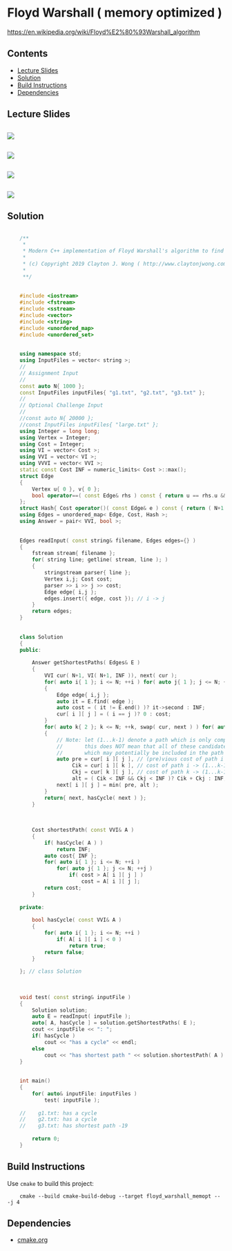 # Floyd Warshall ( memory optimized )
https://en.wikipedia.org/wiki/Floyd%E2%80%93Warshall_algorithm

## Contents
* [Lecture Slides](#lecture-slides)
* [Solution](#solution)
* [Build Instructions](#build-instructions)
* [Dependencies](#dependencies)

## Lecture Slides
![](https://github.com/claytonjwong/Algorithms-Stanford/blob/master/course4/floyd_warshall/documentation/floyd_01.png)
---
![](https://github.com/claytonjwong/Algorithms-Stanford/blob/master/course4/floyd_warshall/documentation/floyd_02.png)
---
![](https://github.com/claytonjwong/Algorithms-Stanford/blob/master/course4/floyd_warshall/documentation/floyd_03.png)
---
![](https://github.com/claytonjwong/Algorithms-Stanford/blob/master/course4/floyd_warshall/documentation/floyd_04.png)
---

## Solution
```cpp

    /**
     *
     * Modern C++ implementation of Floyd Warshall's algorithm to find the all-pairs shortest paths in a graph
     *
     * (c) Copyright 2019 Clayton J. Wong ( http://www.claytonjwong.com )
     *
     **/
    
    
    #include <iostream>
    #include <fstream>
    #include <sstream>
    #include <vector>
    #include <string>
    #include <unordered_map>
    #include <unordered_set>
    
    
    using namespace std;
    using InputFiles = vector< string >;
    //
    // Assignment Input
    //
    const auto N{ 1000 };
    const InputFiles inputFiles{ "g1.txt", "g2.txt", "g3.txt" };
    //
    // Optional Challenge Input
    //
    //const auto N{ 20000 };
    //const InputFiles inputFiles{ "large.txt" };
    using Integer = long long;
    using Vertex = Integer;
    using Cost = Integer;
    using VI = vector< Cost >;
    using VVI = vector< VI >;
    using VVVI = vector< VVI >;
    static const Cost INF = numeric_limits< Cost >::max();
    struct Edge
    {
        Vertex u{ 0 }, v{ 0 };
        bool operator==( const Edge& rhs ) const { return u == rhs.u && v == rhs.v; }
    };
    struct Hash{ Cost operator()( const Edge& e ) const { return ( N+1 ) * e.u + e.v; } };
    using Edges = unordered_map< Edge, Cost, Hash >;
    using Answer = pair< VVI, bool >;
    
    
    Edges readInput( const string& filename, Edges edges={} )
    {
        fstream stream{ filename };
        for( string line; getline( stream, line ); )
        {
            stringstream parser{ line };
            Vertex i,j; Cost cost;
            parser >> i >> j >> cost;
            Edge edge{ i,j };
            edges.insert({ edge, cost }); // i -> j
        }
        return edges;
    }
    
    
    class Solution
    {
    public:
    
        Answer getShortestPaths( Edges& E )
        {
            VVI cur( N+1, VI( N+1, INF )), next( cur );
            for( auto i{ 1 }; i <= N; ++i ) for( auto j{ 1 }; j <= N; ++j ) // for each i,j: base cases for k == 1 ( k is non-inclusive, so Vertex 1 is NOT considered here )
            {
                Edge edge{ i,j };
                auto it = E.find( edge );
                auto cost = ( it != E.end() )? it->second : INF;
                cur[ i ][ j ] = ( i == j )? 0 : cost;
            }
            for( auto k{ 2 }; k <= N; ++k, swap( cur, next ) ) for( auto i{ 2 }; i <= N; ++i ) for( auto j{ 2 }; j <= N; ++j ) // for each i,j,k
            {
                // Note: let (1...k-1) denote a path which is only comprised of candidate vertices [1:k-1], that is 1 inclusive to k-1 inclusive
                //       this does NOT mean that all of these candidate vertices are included in this path, but these vertices are the only candidates
                //       which may potentially be included in the path ( this is a fundamental concept of this algorithm to create overlapping subproblems! )
                auto pre = cur[ i ][ j ], // (pre)vious cost of path i -> (1...k-1) -> j  ( without k )  [ note: pre/cur are NOT related here.  cur/next are a dp memory optimization ]
                     Cik = cur[ i ][ k ], // cost of path i -> (1...k-1) -> k
                     Ckj = cur[ k ][ j ], // cost of path k -> (1...k-1) -> j
                     alt = ( Cik < INF && Ckj < INF )? Cik + Ckj : INF; // (alt)ernative cost of path i -> (1...k-1) -> k -> (1...k-1) -> j
                next[ i ][ j ] = min( pre, alt );
            }
            return{ next, hasCycle( next ) };
        }
    
    
    
        Cost shortestPath( const VVI& A )
        {
            if( hasCycle( A ) )
                return INF;
            auto cost{ INF };
            for( auto i{ 1 }; i <= N; ++i )
                for( auto j{ 1 }; j <= N; ++j )
                    if( cost > A[ i ][ j ] )
                        cost = A[ i ][ j ];
            return cost;
        }
    
    private:
    
        bool hasCycle( const VVI& A )
        {
            for( auto i{ 1 }; i <= N; ++i )
                if( A[ i ][ i ] < 0 )
                    return true;
            return false;
        }
    
    }; // class Solution
    
    
    
    void test( const string& inputFile )
    {
        Solution solution;
        auto E = readInput( inputFile );
        auto[ A, hasCycle ] = solution.getShortestPaths( E );
        cout << inputFile << ": ";
        if( hasCycle )
            cout << "has a cycle" << endl;
        else
            cout << "has shortest path " << solution.shortestPath( A ) << endl;
    }
    
    
    int main()
    {
        for( auto& inputFile: inputFiles )
            test( inputFile );
    
    //    g1.txt: has a cycle
    //    g2.txt: has a cycle
    //    g3.txt: has shortest path -19
    
        return 0;
    }

```

## Build Instructions
Use ```cmake``` to build this project:

```
    cmake --build cmake-build-debug --target floyd_warshall_memopt -- -j 4
```

## Dependencies
* [cmake.org](https://cmake.org)
